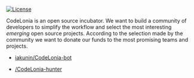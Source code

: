 









[![License](https://img.shields.io/badge/license-MIT-green.svg)](https://github.com/denistreshchev/takes/CodeLonia/master/LICENSE.txt)


CodeLonia is an open source incubator. We want to build
a community of developers to simplify the workflow and select the most
interesting _emerging_ open source projects. According to
the selection made by the community we want to donate
our funds to the most promising teams and projects.





  * [iakunin/CodeLonia-bot](https://github.com/iakunin/CodeLonia-bot)


  * [/CodeLonia-hunter](https://github.com/iakunin/CodeLonia-hunter)




